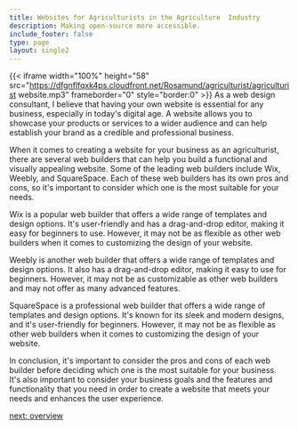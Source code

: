 ```yaml
---
title: Websites for Agriculturists in the Agriculture  Industry
description: Making open-source more accessible.
include_footer: false
type: page
layout: single2
---
```



{{< iframe width="100%" height="58" src="https://dfgnflfqxk4ps.cloudfront.net/Rosamund/agriculturist/agriculturist website.mp3" frameborder="0" style="border:0" >}}
As a web design consultant, I believe that having your own website is essential for any business, especially in today's digital age. A website allows you to showcase your products or services to a wider audience and can help establish your brand as a credible and professional business.

When it comes to creating a website for your business as an agriculturist, there are several web builders that can help you build a functional and visually appealing website. Some of the leading web builders include Wix, Weebly, and SquareSpace. Each of these web builders has its own pros and cons, so it's important to consider which one is the most suitable for your needs.

Wix is a popular web builder that offers a wide range of templates and design options. It's user-friendly and has a drag-and-drop editor, making it easy for beginners to use. However, it may not be as flexible as other web builders when it comes to customizing the design of your website.

Weebly is another web builder that offers a wide range of templates and design options. It also has a drag-and-drop editor, making it easy to use for beginners. However, it may not be as customizable as other web builders and may not offer as many advanced features.

SquareSpace is a professional web builder that offers a wide range of templates and design options. It's known for its sleek and modern designs, and it's user-friendly for beginners. However, it may not be as flexible as other web builders when it comes to customizing the design of your website.

In conclusion, it's important to consider the pros and cons of each web builder before deciding which one is the most suitable for your business. It's also important to consider your business goals and the features and functionality that you need in order to create a website that meets your needs and enhances the user experience.



<a href="https://workdojos.com/agriculturist/overview">next: overview</a>


